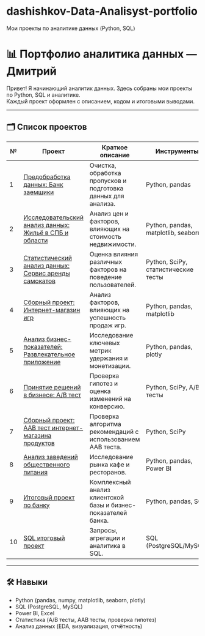 # dashishkov-Data-Analisyst-portfolio
Мои проекты по аналитике данных (Python, SQL)
# 📊 Портфолио аналитика данных — Дмитрий

Привет! Я начинающий аналитик данных. Здесь собраны мои проекты по Python, SQL и аналитике.  
Каждый проект оформлен с описанием, кодом и итоговыми выводами.

---

## 🗂 Список проектов

| №  | Проект | Краткое описание | Инструменты |
|----|--------|-----------------|-------------|
| 1  | [Предобработка данных: Банк заемщики](bank_borrowers) | Очистка, обработка пропусков и подготовка данных для анализа. | Python, pandas |
| 2  | [Исследовательский анализ данных: Жильё в СПБ и области](spb_real_estate) | Анализ цен и факторов, влияющих на стоимость недвижимости. | Python, pandas, matplotlib, seaborn |
| 3  | [Статистический анализ данных: Сервис аренды самокатов](scooters_rental) | Оценка влияния различных факторов на поведение пользователей. | Python, SciPy, статистические тесты |
| 4  | [Сборный проект: Интернет-магазин игр](games_store) | Анализ факторов, влияющих на успешность продаж игр. | Python, pandas, matplotlib |
| 5  | [Анализ бизнес-показателей: Развлекательное приложение](entertainment_app) | Исследование ключевых метрик удержания и монетизации. | Python, pandas, plotly |
| 6  | [Принятие решений в бизнесе: A/B тест](ab_test) | Проверка гипотез и оценка изменений на конверсию. | Python, SciPy, A/B тесты |
| 7  | [Сборный проект: AAB тест интернет-магазина продуктов](aab_test_grocery) | Проверка алгоритма рекомендаций с использованием AAB теста. | Python, SciPy |
| 8  | [Анализ заведений общественного питания](public_catering) | Исследование рынка кафе и ресторанов. | Python, pandas, Power BI |
| 9  | [Итоговый проект по банку](bank_final) | Комплексный анализ клиентской базы и бизнес-показателей банка. | Python, pandas, SQL |
| 10 | [SQL итоговый проект](sql_final) | Запросы, агрегации и аналитика в SQL. | SQL (PostgreSQL/MySQL) |

---

## 🛠 Навыки
- Python (pandas, numpy, matplotlib, seaborn, plotly)
- SQL (PostgreSQL, MySQL)
- Power BI, Excel
- Статистика (A/B тесты, AAB тесты, проверка гипотез)
- Анализ данных (EDA, визуализация, отчётность)
